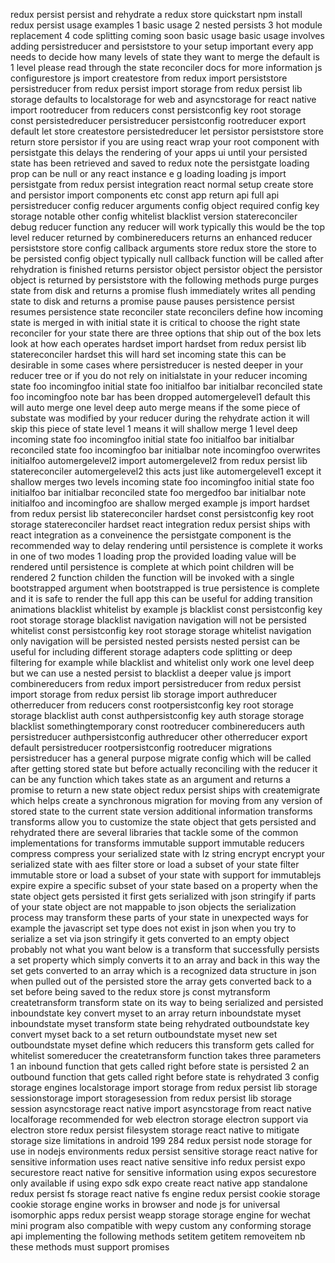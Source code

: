 redux persist persist and rehydrate a redux store quickstart npm install redux persist usage examples 1 basic usage 2 nested persists 3 hot module replacement 4 code splitting coming soon basic usage basic usage involves adding persistreducer and persiststore to your setup important every app needs to decide how many levels of state they want to merge the default is 1 level please read through the state reconciler docs for more information js configurestore js import createstore from redux import persiststore persistreducer from redux persist import storage from redux persist lib storage defaults to localstorage for web and asyncstorage for react native import rootreducer from reducers const persistconfig key root storage const persistedreducer persistreducer persistconfig rootreducer export default let store createstore persistedreducer let persistor persiststore store return store persistor if you are using react wrap your root component with persistgate this delays the rendering of your apps ui until your persisted state has been retrieved and saved to redux note the persistgate loading prop can be null or any react instance e g loading loading js import persistgate from redux persist integration react normal setup create store and persistor import components etc const app return api full api persistreducer config reducer arguments config object required config key storage notable other config whitelist blacklist version statereconciler debug reducer function any reducer will work typically this would be the top level reducer returned by combinereducers returns an enhanced reducer persiststore store config callback arguments store redux store the store to be persisted config object typically null callback function will be called after rehydration is finished returns persistor object persistor object the persistor object is returned by persiststore with the following methods purge purges state from disk and returns a promise flush immediately writes all pending state to disk and returns a promise pause pauses persistence persist resumes persistence state reconciler state reconcilers define how incoming state is merged in with initial state it is critical to choose the right state reconciler for your state there are three options that ship out of the box lets look at how each operates hardset import hardset from redux persist lib statereconciler hardset this will hard set incoming state this can be desirable in some cases where persistreducer is nested deeper in your reducer tree or if you do not rely on initialstate in your reducer incoming state foo incomingfoo initial state foo initialfoo bar initialbar reconciled state foo incomingfoo note bar has been dropped automergelevel1 default this will auto merge one level deep auto merge means if the some piece of substate was modified by your reducer during the rehydrate action it will skip this piece of state level 1 means it will shallow merge 1 level deep incoming state foo incomingfoo initial state foo initialfoo bar initialbar reconciled state foo incomingfoo bar initialbar note incomingfoo overwrites initialfoo automergelevel2 import automergelevel2 from redux persist lib statereconciler automergelevel2 this acts just like automergelevel1 except it shallow merges two levels incoming state foo incomingfoo initial state foo initialfoo bar initialbar reconciled state foo mergedfoo bar initialbar note initialfoo and incomingfoo are shallow merged example js import hardset from redux persist lib statereconciler hardset const persistconfig key root storage statereconciler hardset react integration redux persist ships with react integration as a conveinence the persistgate component is the recommended way to delay rendering until persistence is complete it works in one of two modes 1 loading prop the provided loading value will be rendered until persistence is complete at which point children will be rendered 2 function childen the function will be invoked with a single bootstrapped argument when bootstrapped is true persistence is complete and it is safe to render the full app this can be useful for adding transition animations blacklist whitelist by example js blacklist const persistconfig key root storage storage blacklist navigation navigation will not be persisted whitelist const persistconfig key root storage storage whitelist navigation only navigation will be persisted nested persists nested persist can be useful for including different storage adapters code splitting or deep filtering for example while blacklist and whitelist only work one level deep but we can use a nested persist to blacklist a deeper value js import combinereducers from redux import persistreducer from redux persist import storage from redux persist lib storage import authreducer otherreducer from reducers const rootpersistconfig key root storage storage blacklist auth const authpersistconfig key auth storage storage blacklist somethingtemporary const rootreducer combinereducers auth persistreducer authpersistconfig authreducer other otherreducer export default persistreducer rootpersistconfig rootreducer migrations persistreducer has a general purpose migrate config which will be called after getting stored state but before actually reconciling with the reducer it can be any function which takes state as an argument and returns a promise to return a new state object redux persist ships with createmigrate which helps create a synchronous migration for moving from any version of stored state to the current state version additional information transforms transforms allow you to customize the state object that gets persisted and rehydrated there are several libraries that tackle some of the common implementations for transforms immutable support immutable reducers compress compress your serialized state with lz string encrypt encrypt your serialized state with aes filter store or load a subset of your state filter immutable store or load a subset of your state with support for immutablejs expire expire a specific subset of your state based on a property when the state object gets persisted it first gets serialized with json stringify if parts of your state object are not mappable to json objects the serialization process may transform these parts of your state in unexpected ways for example the javascript set type does not exist in json when you try to serialize a set via json stringify it gets converted to an empty object probably not what you want below is a transform that successfully persists a set property which simply converts it to an array and back in this way the set gets converted to an array which is a recognized data structure in json when pulled out of the persisted store the array gets converted back to a set before being saved to the redux store js const mytransform createtransform transform state on its way to being serialized and persisted inboundstate key convert myset to an array return inboundstate myset inboundstate myset transform state being rehydrated outboundstate key convert myset back to a set return outboundstate myset new set outboundstate myset define which reducers this transform gets called for whitelist somereducer the createtransform function takes three parameters 1 an inbound function that gets called right before state is persisted 2 an outbound function that gets called right before state is rehydrated 3 config storage engines localstorage import storage from redux persist lib storage sessionstorage import storagesession from redux persist lib storage session asyncstorage react native import asyncstorage from react native localforage recommended for web electron storage electron support via electron store redux persist filesystem storage react native to mitigate storage size limitations in android 199 284 redux persist node storage for use in nodejs environments redux persist sensitive storage react native for sensitive information uses react native sensitive info redux persist expo securestore react native for sensitive information using expos securestore only available if using expo sdk expo create react native app standalone redux persist fs storage react native fs engine redux persist cookie storage cookie storage engine works in browser and node js for universal isomorphic apps redux persist weapp storage storage engine for wechat mini program also compatible with wepy custom any conforming storage api implementing the following methods setitem getitem removeitem nb these methods must support promises